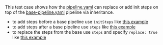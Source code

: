 This test case shows how the [pipeline.yaml](pipeline.yaml) can replace or add init steps on top of the [base-pipeline.yaml](base-pipeline.yaml) pipeline via inheritance.

* to add steps before a base pipeline use `initSteps` like [this example](pipeline.yaml#L6-L9)
* to add steps after a base pipeline use `steps` like [this example](pipeline.yaml#L10-L13)
* to replace the steps from the base use `steps` and specify `replace: true` like [this example](pipeline.yaml#L15-L19)
